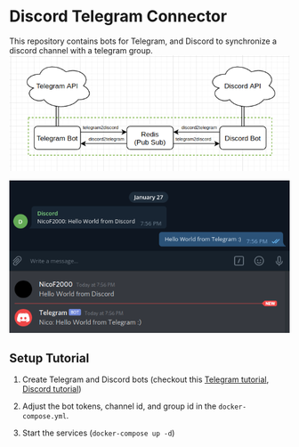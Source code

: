 # Discord Telegram Connector

This repository contains bots for Telegram, and Discord to synchronize a discord channel with a telegram group.
![](./resources/img/dtc.png)

![](./resources/img/example.png)

## Setup Tutorial
1. Create Telegram and Discord bots (checkout this 
   [Telegram tutorial](https://core.telegram.org/bots#6-botfather), 
   [Discord tutorial](https://discordpy.readthedocs.io/en/latest/discord.html))
   
2. Adjust the bot tokens, channel id, and group id in the `docker-compose.yml`.

3. Start the services (`docker-compose up -d`)